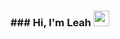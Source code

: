 ### ### Hi, I'm Leah <img src="https://giphy.com/stickers/Smileyworld-smiley-smileyworld-smileytheoriginal-mDLek2Pl1Q9PwH0dXd" width="25px">

<!--
**LeahE128/LeahE128** is a ✨ _special_ ✨ repository because its `README.md` (this file) appears on your GitHub profile.

Here are some ideas to get you started:

- 🔭 I’m currently working on ...
- 🌱 I’m currently learning ...
- 👯 I’m looking to collaborate on ...
- 🤔 I’m looking for help with ...
- 💬 Ask me about ...
- 📫 How to reach me: ...
- 😄 Pronouns: ...
- ⚡ Fun fact: ...
-->
